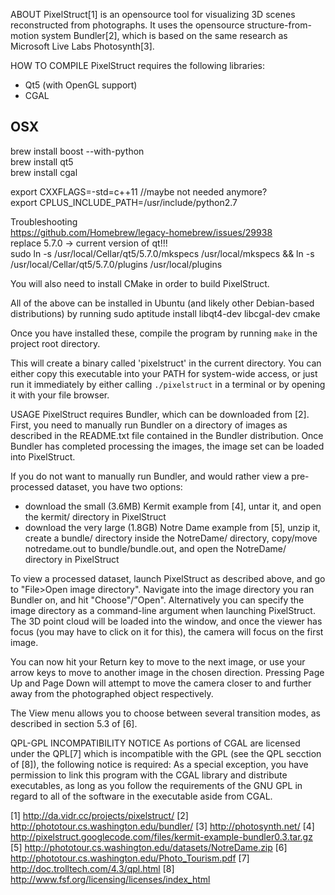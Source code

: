 ABOUT
PixelStruct[1] is an opensource tool for visualizing 3D scenes reconstructed
from photographs. It uses the opensource structure-from-motion system
Bundler[2], which is based on the same research as Microsoft Live Labs
Photosynth[3].



HOW TO COMPILE
PixelStruct requires the following libraries:
 - Qt5 (with OpenGL support)
 - CGAL


OSX   
-------------------------------   
brew install boost --with-python   
brew install qt5   
brew install cgal   
   
export CXXFLAGS=-std=c++11 //maybe not needed anymore?   
export CPLUS_INCLUDE_PATH=/usr/include/python2.7   
   
   
Troubleshooting   
https://github.com/Homebrew/legacy-homebrew/issues/29938   
replace 5.7.0 -> current version of qt!!!   
sudo ln -s /usr/local/Cellar/qt5/5.7.0/mkspecs /usr/local/mkspecs && ln -s /usr/local/Cellar/qt5/5.7.0/plugins /usr/local/plugins   



You will also need to install CMake in order to build PixelStruct.

All of the above can be installed in Ubuntu (and likely other Debian-based
distributions) by running
    sudo aptitude install libqt4-dev libcgal-dev cmake

Once you have installed these, compile the program by running `make` in the
project root directory.

This will create a binary called 'pixelstruct' in the current directory.
You can either copy this executable into your PATH for system-wide access, or
just run it immediately by either calling `./pixelstruct` in a terminal or by
opening it with your file browser.

USAGE
PixelStruct requires Bundler, which can be downloaded from [2]. First, you need
to manually run Bundler on a directory of images as described in the README.txt
file contained in the Bundler distribution. Once Bundler has completed
processing the images, the image set can be loaded into PixelStruct.

If you do not want to manually run Bundler, and would rather view a
pre-processed dataset, you have two options:
- download the small (3.6MB) Kermit example from [4], untar it, and open the
  kermit/ directory in PixelStruct
- download the very large (1.8GB) Notre Dame example from [5], unzip it, create
  a bundle/ directory inside the NotreDame/ directory, copy/move notredame.out
  to bundle/bundle.out, and open the NotreDame/ directory in PixelStruct

To view a processed dataset, launch PixelStruct as described above, and go to
"File>Open image directory". Navigate into the image directory you ran Bundler
on, and hit "Choose"/"Open". Alternatively you can specify the image directory
as a command-line argument when launching PixelStruct. The 3D point cloud will
be loaded into the window, and once the viewer has focus (you may have to click
on it for this), the camera will focus on the first image.

You can now hit your Return key to move to the next image, or use your arrow
keys to move to another image in the chosen direction. Pressing Page Up and
Page Down will attempt to move the camera closer to and further away from the
photographed object respectively.

The View menu allows you to choose between several transition modes, as
described in section 5.3 of [6].

QPL-GPL INCOMPATIBILITY NOTICE
As portions of CGAL are licensed under the QPL[7] which is incompatible with
the GPL (see the QPL secction of [8]), the following notice is required:
  As a special exception, you have permission to link this program
  with the CGAL library and distribute executables, as long as you
  follow the requirements of the GNU GPL in regard to all of the
  software in the executable aside from CGAL.

[1] http://da.vidr.cc/projects/pixelstruct/
[2] http://phototour.cs.washington.edu/bundler/
[3] http://photosynth.net/
[4] http://pixelstruct.googlecode.com/files/kermit-example-bundler0.3.tar.gz
[5] http://phototour.cs.washington.edu/datasets/NotreDame.zip
[6] http://phototour.cs.washington.edu/Photo_Tourism.pdf
[7] http://doc.trolltech.com/4.3/qpl.html
[8] http://www.fsf.org/licensing/licenses/index_html
